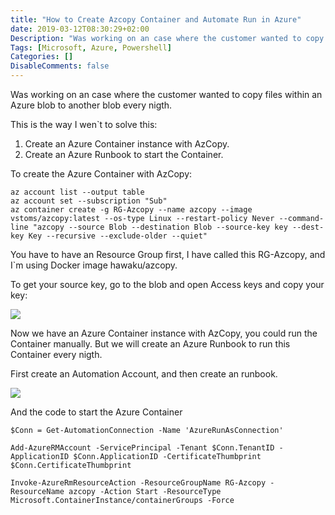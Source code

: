 ```yaml
---
title: "How to Create Azcopy Container and Automate Run in Azure"
date: 2019-03-12T08:30:29+02:00
Description: "Was working on an case where the customer wanted to copy files within an Azure blob to another blob every nigth."
Tags: [Microsoft, Azure, Powershell]
Categories: []
DisableComments: false
---
```

Was working on an case where the customer wanted to copy files within an Azure blob to another blob every nigth.


This is the way I wen`t to solve this:

1. Create an Azure Container instance with AzCopy.
2. Create an Azure Runbook to start the Container.


To create the Azure Container with AzCopy:

```
az account list --output table
az account set --subscription "Sub"
az container create -g RG-Azcopy --name azcopy --image vstoms/azcopy:latest --os-type Linux --restart-policy Never --command-line "azcopy --source Blob --destination Blob --source-key key --dest-key Key --recursive --exclude-older --quiet"
```

You have to have an Resource Group first, I have called this RG-Azcopy, and I`m using Docker image hawaku/azcopy.


To get your source key, go to the blob and open Access keys and copy your key:


![](/images/image.png)


Now we have an Azure Container instance with AzCopy, you could run the Container manually. But we will create an Azure Runbook to run this Container every nigth.


First create an Automation Account, and then create an runbook.


![](/images/image-1.png)



And the code to start the Azure Container

```
$Conn = Get-AutomationConnection -Name 'AzureRunAsConnection'

Add-AzureRMAccount -ServicePrincipal -Tenant $Conn.TenantID -ApplicationID $Conn.ApplicationID -CertificateThumbprint $Conn.CertificateThumbprint

Invoke-AzureRmResourceAction -ResourceGroupName RG-Azcopy -ResourceName azcopy -Action Start -ResourceType Microsoft.ContainerInstance/containerGroups -Force
```